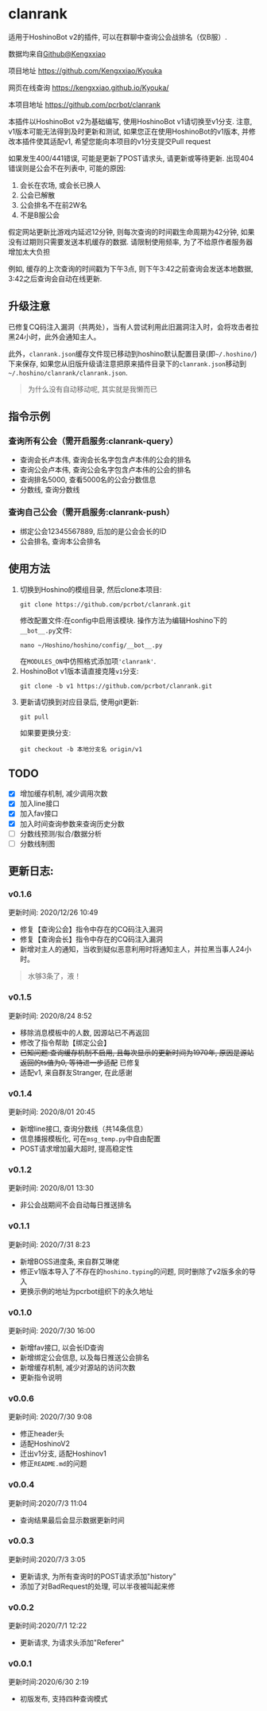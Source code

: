 # clanrank
 适用于HoshinoBot v2的插件, 可以在群聊中查询公会战排名（仅B服）. 

数据均来自[Github@Kengxxiao](https://github.com/Kengxxiao)

项目地址 https://github.com/Kengxxiao/Kyouka

网页在线查询 https://kengxxiao.github.io/Kyouka/

本项目地址 https://github.com/pcrbot/clanrank

本插件以HoshinoBot v2为基础编写, 使用HoshinoBot v1请切换至v1分支. 注意, v1版本可能无法得到及时更新和测试, 如果您正在使用HoshinoBot的v1版本, 并修改本插件使其适配v1, 希望您能向本项目的v1分支提交Pull request

如果发生400/441错误, 可能是更新了POST请求头, 请更新或等待更新. 出现404错误则是公会不在列表中, 可能的原因:
1. 会长在农场, 或会长已换人
2. 公会已解散
3. 公会排名不在前2W名
4. 不是B服公会


假定网站更新比游戏内延迟12分钟, 则每次查询的时间戳生命周期为42分钟, 如果没有过期则只需要发送本机缓存的数据. 请限制使用频率, 为了不给原作者服务器增加太大负担 

例如, 缓存的上次查询的时间戳为下午3点, 则下午3:42之前查询会发送本地数据, 3:42之后查询会自动在线更新.


## 升级注意

已修复CQ码注入漏洞（共两处），当有人尝试利用此旧漏洞注入时，会将攻击者拉黑24小时，此外会通知主人。

此外，`clanrank.json`缓存文件现已移动到hoshino默认配置目录(即`~/.hoshino/`)下来保存, 如果您从旧版升级请注意把原来插件目录下的`clanrank.json`移动到`~/.hoshino/clanrank/clanrank.json`.
> 为什么没有自动移动呢, 其实就是我懒而已


## 指令示例
### 查询所有公会（需开启服务:clanrank-query）
* 查询会长卢本伟, 查询会长名字包含卢本伟的公会的排名
* 查询公会卢本伟, 查询公会名字包含卢本伟的公会的排名
* 查询排名5000, 查看5000名的公会分数信息
* 分数线, 查询分数线
### 查询自己公会（需开启服务:clanrank-push）
* 绑定公会12345567889, 后加的是公会会长的ID
* 公会排名, 查询本公会排名
## 使用方法
1. 切换到Hoshino的模组目录, 然后clone本项目:
    ```
    git clone https://github.com/pcrbot/clanrank.git
    ```
    修改配置文件:在config中启用该模块. 操作方法为编辑Hoshino下的`__bot__.py`文件:
    ```
    nano ~/Hoshino/hoshino/config/__bot__.py
    ```
    在`MODULES_ON`中仿照格式添加项`'clanrank'`. 
2. HoshinoBot v1版本请直接克隆`v1`分支:
   ```
   git clone -b v1 https://github.com/pcrbot/clanrank.git
   ```
3. 更新请切换到对应目录后, 使用git更新:
   ```
   git pull
   ```
   如果要更换分支:
   ```
   git checkout -b 本地分支名 origin/v1
   ```
## TODO
 - [x] 增加缓存机制, 减少调用次数
 - [x] 加入line接口
 - [x] 加入fav接口
 - [x] 加入时间查询参数来查询历史分数
 - [ ] 分数线预测/拟合/数据分析
 - [ ] 分数线制图
## 更新日志:

### v0.1.6
更新时间: 2020/12/26 10:49
* 修复【查询公会】指令中存在的CQ码注入漏洞
* 修复【查询会长】指令中存在的CQ码注入漏洞
* 新增对主人的通知，当收到疑似恶意利用时将通知主人，并拉黑当事人24小时。
> 水够3条了，液！



### v0.1.5
更新时间: 2020/8/24 8:52
* 移除消息模板中的人数, 因源站已不再返回
* 修改了指令帮助【绑定公会】
* ~~已知问题:查询缓存机制不启用, 且每次显示的更新时间为1970年, 原因是源站返回的ts值为0, 等待进一步适配~~ 已修复
* 适配v1, 来自群友Stranger, 在此感谢

### v0.1.4
更新时间: 2020/8/01 20:45
* 新增line接口, 查询分数线（共14条信息）
* 信息播报模板化, 可在`msg_temp.py`中自由配置
* POST请求增加最大超时, 提高稳定性

### v0.1.2
更新时间: 2020/8/01 13:30
* 非公会战期间不会自动每日推送排名
  
### v0.1.1
更新时间: 2020/7/31 8:23
* 新增BOSS进度条, 来自群艾琳佬
* 修正v1版本导入了不存在的`hoshino.typing`的问题, 同时删除了v2版多余的导入
* 更换示例的地址为pcrbot组织下的永久地址

### v0.1.0
更新时间: 2020/7/30 16:00
* 新增fav接口, 以会长ID查询
* 新增绑定公会信息, 以及每日推送公会排名
* 新增缓存机制, 减少对源站的访问次数
* 更新指令说明

### v0.0.6
更新时间: 2020/7/30 9:08
* 修正header头
* 适配HoshinoV2
* 迁出v1分支, 适配Hoshinov1
* 修正`README.md`的问题
  
### v0.0.4
更新时间:2020/7/3 11:04
* 查询结果最后会显示数据更新时间

### v0.0.3
更新时间:2020/7/3 3:05
* 更新请求, 为所有查询时的POST请求添加"history"
* 添加了对BadRequest的处理, 可以半夜被叫起来修

### v0.0.2
更新时间:2020/7/1 12:22
* 更新请求, 为请求头添加"Referer"

### v0.0.1
更新时间:2020/6/30 2:19
* 初版发布, 支持四种查询模式

